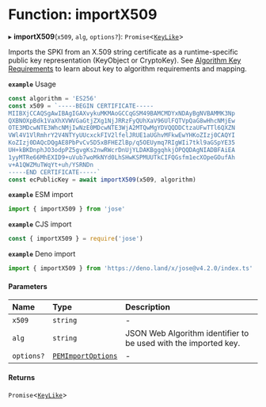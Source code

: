 # Function: importX509

▸ **importX509**(`x509`, `alg`, `options?`): `Promise`<[`KeyLike`](../types/types.KeyLike.md)\>

Imports the SPKI from an X.509 string certificate as a runtime-specific public key representation (KeyObject or CryptoKey).
See [Algorithm Key Requirements](https://github.com/panva/jose/issues/210) to learn about key to algorithm
requirements and mapping.

**`example`** Usage
```js
const algorithm = 'ES256'
const x509 = `-----BEGIN CERTIFICATE-----
MIIBXjCCAQSgAwIBAgIGAXvykuMKMAoGCCqGSM49BAMCMDYxNDAyBgNVBAMMK3Np
QXBNOXpBdk1VaXhXVWVGaGtjZXg1NjJRRzFyQUhXaV96UlFQTVpQaG8wHhcNMjEw
OTE3MDcwNTE3WhcNMjIwNzE0MDcwNTE3WjA2MTQwMgYDVQQDDCtzaUFwTTl6QXZN
VWl4V1VlRmhrY2V4NTYyUUcxckFIV2lfelJRUE1aUGhvMFkwEwYHKoZIzj0CAQYI
KoZIzj0DAQcDQgAE8PbPvCv5D5xBFHEZlBp/q5OEUymq7RIgWIi7tkl9aGSpYE35
UH+kBKDnphJO3odpPZ5gvgKs2nwRWcrDnUjYLDAKBggqhkjOPQQDAgNIADBFAiEA
1yyMTRe66MhEXID9+uVub7woMkNYd0LhSHwKSPMUUTkCIFQGsfm1ecXOpeGOufAh
v+A1QWZMuTWqYt+uh/YSRNDn
-----END CERTIFICATE-----`
const ecPublicKey = await importX509(x509, algorithm)
```

**`example`** ESM import
```js
import { importX509 } from 'jose'
```

**`example`** CJS import
```js
const { importX509 } = require('jose')
```

**`example`** Deno import
```js
import { importX509 } from 'https://deno.land/x/jose@v4.2.0/index.ts'
```

#### Parameters

| Name | Type | Description |
| :------ | :------ | :------ |
| `x509` | `string` | - |
| `alg` | `string` | JSON Web Algorithm identifier to be used with the imported key. |
| `options?` | [`PEMImportOptions`](../interfaces/key_import.PEMImportOptions.md) | - |

#### Returns

`Promise`<[`KeyLike`](../types/types.KeyLike.md)\>
